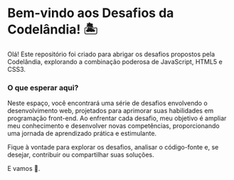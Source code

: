 # Bem-vindo aos Desafios da Codelândia! 🏝
Olá! Este repositório foi criado para abrigar os desafios propostos pela Codelândia, explorando a combinação poderosa de JavaScript, HTML5 e CSS3.
### O que esperar aqui?
Neste espaço, você encontrará uma série de desafios envolvendo o desenvolvimento web, projetados para aprimorar suas habilidades em programação front-end. Ao enfrentar cada desafio, meu objetivo é ampliar meu conhecimento e desenvolver novas competências, proporcionando uma jornada de aprendizado prática e estimulante.

Fique à vontade para explorar os desafios, analisar o código-fonte e, se desejar, contribuir ou compartilhar suas soluções.


E vamos 🚀.
